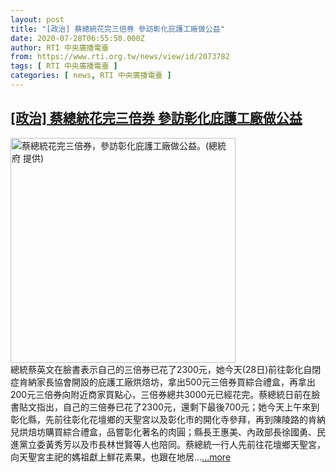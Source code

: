 ```yaml
---
layout: post
title: "[政治] 蔡總統花完三倍券 參訪彰化庇護工廠做公益"
date: 2020-07-28T06:55:50.000Z
author: RTI 中央廣播電臺
from: https://www.rti.org.tw/news/view/id/2073782
tags: [ RTI 中央廣播電臺 ]
categories: [ news, RTI 中央廣播電臺 ]
---
```

<!--1595919350000-->
[[政治] 蔡總統花完三倍券 參訪彰化庇護工廠做公益](https://www.rti.org.tw/news/view/id/2073782)
------

<div>
<img src="https://static.rti.org.tw/assets/thumbnails/2020/07/28/6672488c5ff6c42e64189eba498a3592.jpg" width="360" alt="蔡總統花完三倍券，參訪彰化庇護工廠做公益。(總統府 提供)" title="蔡總統花完三倍券，參訪彰化庇護工廠做公益。(總統府 提供)"><br>總統蔡英文在臉書表示自己的三倍券已花了2300元，她今天(28日)前往彰化自閉症肯納家長協會開設的庇護工廠烘焙坊，拿出500元三倍券買綜合禮盒，再拿出200元三倍券向附近商家買點心，三倍券總共3000元已經花完。蔡總統日前在臉書貼文指出，自己的三倍券已花了2300元，還剩下最後700元；她今天上午來到彰化縣，先前往彰化花壇鄉的天聖宮以及彰化市的開化寺參拜，再到陳陵路的肯納兒烘焙坊購買綜合禮盒，品嘗彰化著名的肉圓；縣長王惠美、內政部長徐國勇、民進黨立委黃秀芳以及市長林世賢等人也陪同。蔡總統一行人先前往花壇鄉天聖宮，向天聖宮主祀的媽祖獻上鮮花素果，也跟在地居...<a target="_blank" href="https://www.rti.org.tw/news/view/id/2073782">...more</a>
</div>
